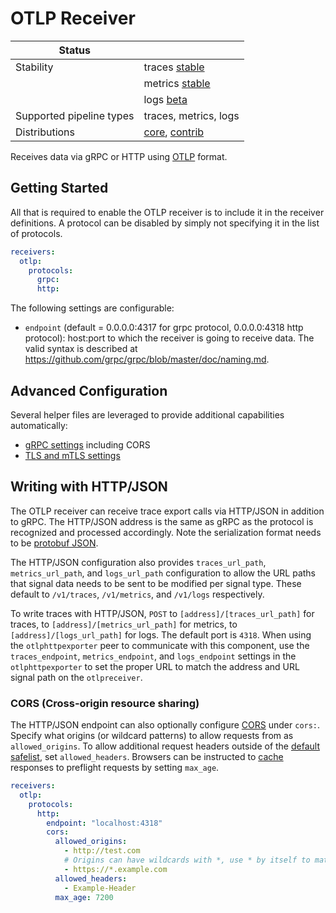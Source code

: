 # OTLP Receiver

| Status                   |                       |
| ------------------------ | --------------------- |
| Stability                | traces [stable]       |
|                          | metrics [stable]      |
|                          | logs [beta]           |
| Supported pipeline types | traces, metrics, logs |
| Distributions            | [core], [contrib]     |

Receives data via gRPC or HTTP using [OTLP](
https://github.com/open-telemetry/opentelemetry-specification/blob/main/specification/protocol/otlp.md)
format.

## Getting Started

All that is required to enable the OTLP receiver is to include it in the
receiver definitions. A protocol can be disabled by simply not specifying it in
the list of protocols.

```yaml
receivers:
  otlp:
    protocols:
      grpc:
      http:
```

The following settings are configurable:

- `endpoint` (default = 0.0.0.0:4317 for grpc protocol, 0.0.0.0:4318 http protocol):
  host:port to which the receiver is going to receive data. The valid syntax is
  described at https://github.com/grpc/grpc/blob/master/doc/naming.md.

## Advanced Configuration

Several helper files are leveraged to provide additional capabilities automatically:

- [gRPC settings](https://github.com/open-telemetry/opentelemetry-collector/blob/main/config/configgrpc/README.md) including CORS
- [TLS and mTLS settings](https://github.com/open-telemetry/opentelemetry-collector/blob/main/config/configtls/README.md)

## Writing with HTTP/JSON

The OTLP receiver can receive trace export calls via HTTP/JSON in addition to
gRPC. The HTTP/JSON address is the same as gRPC as the protocol is recognized
and processed accordingly. Note the serialization format needs to be [protobuf JSON](https://developers.google.com/protocol-buffers/docs/proto3#json).

The HTTP/JSON configuration also provides `traces_url_path`, `metrics_url_path`, and `logs_url_path`
configuration to allow the URL paths that signal data needs to be sent to be modified per signal type.  These default to
`/v1/traces`, `/v1/metrics`, and `/v1/logs` respectively.

To write traces with HTTP/JSON, `POST` to `[address]/[traces_url_path]` for traces,
to `[address]/[metrics_url_path]` for metrics, to `[address]/[logs_url_path]` for logs.
The default port is `4318`.  When using the `otlphttpexporter` peer to communicate with this component,
use the `traces_endpoint`,  `metrics_endpoint`, and `logs_endpoint` settings in the `otlphttpexporter` to set the
proper URL to match the address and URL signal path on the `otlpreceiver`.

### CORS (Cross-origin resource sharing)

The HTTP/JSON endpoint can also optionally configure [CORS][cors] under `cors:`.
Specify what origins (or wildcard patterns) to allow requests from as
`allowed_origins`. To allow additional request headers outside of the [default
safelist][cors-headers], set `allowed_headers`. Browsers can be instructed to
[cache][cors-max-age] responses to preflight requests by setting `max_age`.

[cors]: https://developer.mozilla.org/en-US/docs/Web/HTTP/CORS
[cors-headers]: https://developer.mozilla.org/en-US/docs/Glossary/CORS-safelisted_request_header
[cors-max-age]: https://developer.mozilla.org/en-US/docs/Web/HTTP/Headers/Access-Control-Max-Age

```yaml
receivers:
  otlp:
    protocols:
      http:
        endpoint: "localhost:4318"
        cors:
          allowed_origins:
            - http://test.com
            # Origins can have wildcards with *, use * by itself to match any origin.
            - https://*.example.com
          allowed_headers:
            - Example-Header
          max_age: 7200
```

[beta]: https://github.com/open-telemetry/opentelemetry-collector#beta
[contrib]: https://github.com/open-telemetry/opentelemetry-collector-releases/tree/main/distributions/otelcol-contrib
[core]: https://github.com/open-telemetry/opentelemetry-collector-releases/tree/main/distributions/otelcol
[stable]: https://github.com/open-telemetry/opentelemetry-collector#stable
